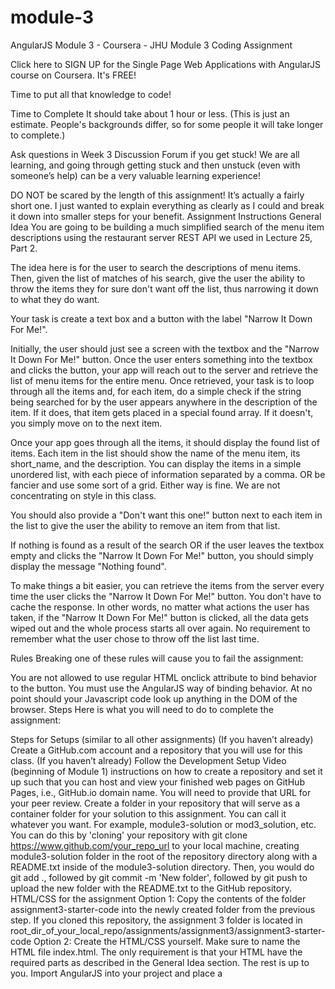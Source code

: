 # module-3
AngularJS Module 3 - Coursera - JHU
Module 3 Coding Assignment

Click here to SIGN UP for the Single Page Web Applications with AngularJS course on Coursera. It's FREE!

Time to put all that knowledge to code!

Time to Complete
It should take about 1 hour or less. (This is just an estimate. People's backgrounds differ, so for some people it will take longer to complete.)

Ask questions in Week 3 Discussion Forum if you get stuck! We are all learning, and going through getting stuck and then unstuck (even with someone’s help) can be a very valuable learning experience!

DO NOT be scared by the length of this assignment! It’s actually a fairly short one. I just wanted to explain everything as clearly as I could and break it down into smaller steps for your benefit.
Assignment Instructions
General Idea
You are going to be building a much simplified search of the menu item descriptions using the restaurant server REST API we used in Lecture 25, Part 2.

The idea here is for the user to search the descriptions of menu items. Then, given the list of matches of his search, give the user the ability to throw the items they for sure don't want off the list, thus narrowing it down to what they do want.

Your task is create a text box and a button with the label "Narrow It Down For Me!".

Initially, the user should just see a screen with the textbox and the "Narrow It Down For Me!" button. Once the user enters something into the textbox and clicks the button, your app will reach out to the server and retrieve the list of menu items for the entire menu. Once retrieved, your task is to loop through all the items and, for each item, do a simple check if the string being searched for by the user appears anywhere in the description of the item. If it does, that item gets placed in a special found array. If it doesn't, you simply move on to the next item.

Once your app goes through all the items, it should display the found list of items. Each item in the list should show the name of the menu item, its short_name, and the description. You can display the items in a simple unordered list, with each piece of information separated by a comma. OR be fancier and use some sort of a grid. Either way is fine. We are not concentrating on style in this class.

You should also provide a "Don't want this one!" button next to each item in the list to give the user the ability to remove an item from that list.

If nothing is found as a result of the search OR if the user leaves the textbox empty and clicks the "Narrow It Down For Me!" button, you should simply display the message "Nothing found".

To make things a bit easier, you can retrieve the items from the server every time the user clicks the "Narrow It Down For Me!" button. You don't have to cache the response. In other words, no matter what actions the user has taken, if the "Narrow It Down For Me!" button is clicked, all the data gets wiped out and the whole process starts all over again. No requirement to remember what the user chose to throw off the list last time.

Rules
Breaking one of these rules will cause you to fail the assignment:

You are not allowed to use regular HTML onclick attribute to bind behavior to the button. You must use the AngularJS way of binding behavior.
At no point should your Javascript code look up anything in the DOM of the browser.
Steps
Here is what you will need to do to complete the assignment:

Steps for Setups (similar to all other assignments)
(If you haven’t already) Create a GitHub.com account and a repository that you will use for this class.
(If you haven’t already) Follow the Development Setup Video (beginning of Module 1) instructions on how to create a repository and set it up such that you can host and view your finished web pages on GitHub Pages, i.e., GitHub.io domain name. You will need to provide that URL for your peer review.
Create a folder in your repository that will serve as a container folder for your solution to this assignment. You can call it whatever you want. For example, module3-solution or mod3_solution, etc.
You can do this by 'cloning' your repository with git clone https://www.github.com/your_repo_url to your local machine, creating module3-solution folder in the root of the repository directory along with a README.txt inside of the module3-solution directory. Then, you would do git add ., followed by git commit -m 'New folder', followed by git push to upload the new folder with the README.txt to the GitHub repository.
HTML/CSS for the assignment
Option 1: Copy the contents of the folder assignment3-starter-code into the newly created folder from the previous step. If you cloned this repository, the assignment 3 folder is located in root_dir_of_your_local_repo/assignments/assignment3/assignment3-starter-code
Option 2: Create the HTML/CSS yourself. Make sure to name the HTML file index.html. The only requirement is that your HTML have the required parts as described in the General Idea section. The rest is up to you.
Import AngularJS into your project and place a <script> tag right before the </body> tag.
Steps for Implementing Assignment Requirements
Declare ng-app either on the html or the body element. Name your app NarrowItDownApp.
Create app.js in your project and declare an Angular module to match your ng-app declaration.
Declare and create a NarrowItDownController (with controller as syntax) that will wrap your search textbox and button as well as the list of found items.
Declare and create MenuSearchService. The service should have the following method: getMatchedMenuItems(searchTerm). That method will be responsible for reaching out to the server (using the $http service) to retrieve the list of all the menu items. Once it gets all the menu items, it should loop through them to pick out the ones whose description matches the searchTerm. Once a list of found items is compiled, it should return that list (wrapped in a promise). Remember that the then function itself returns a promise. Your method would roughly look like this:
return $http(...).then(function (result) {
    // process result and only keep items that match
    var foundItems...

    // return processed items
    return foundItems;
});
The URL for the REST Endpoint is https://davids-restaurant.herokuapp.com/menu_items.json

The NarrowItDownController should be injected with the MenuSearchService. The controller should call the getMatchedMenuItems method when appropriate and store the result in a property called found attached to the controller instance.
Declare and create foundItems directive. The list should be displayed using this directive which takes the found array of items specified on it as an attribute (think one-way binding with '<'). To implement the functionality of the "Don't want this one!" button, the directive should also provide an on-remove attribute that will use function reference binding to invoke the parent controller removal an item from the found array based on an index into the found array. The index should be passed in from the directive to the controller. (Note that we implemented almost identical type of behavior in the Lecture 30 Part 2, so as long as you understood that code, it should be very close to copy/paste). In the NarrowItDownController, simply remove that item from the found array. You can do that using the Array's splice() method. For example, to remove an item with the index of 3 from the found array, you would call found.splice(3, 1);.
Important Implementation Notes
Make sure all of your Javascript code is inside of an IIFE. (If you don't know what that is or why we'd want to use it, brush up on it by looking through module 4 of HTML, CSS, and Javascript for Web Developers course I teach.)
Make sure all of your dependency injections are protected from minification.
After you are done and satisfied with your solution, don't forget to add/commit/push your code to your repository.
IMPORTANT REMINDERS:
Closely follow the submission guidelines for this assignment on Coursera.org
Make sure you provide the correct URL in your submission (it should be GitHub.io, not GitHub.com)
Make sure to TEST your assignment not just on your local machine, but ALSO once you deploy it on GitHub, using the URL you are providing as part of your submission.
This assignment will be peer-reviewed (and graded). The guidance will be given such that if submission instructions are not followed, the assignment is to be failed. This includes providing the wrong URL for your deployment. Following instructions is very much part of software development. After all, that's what software requirements are - instructions to follow.
